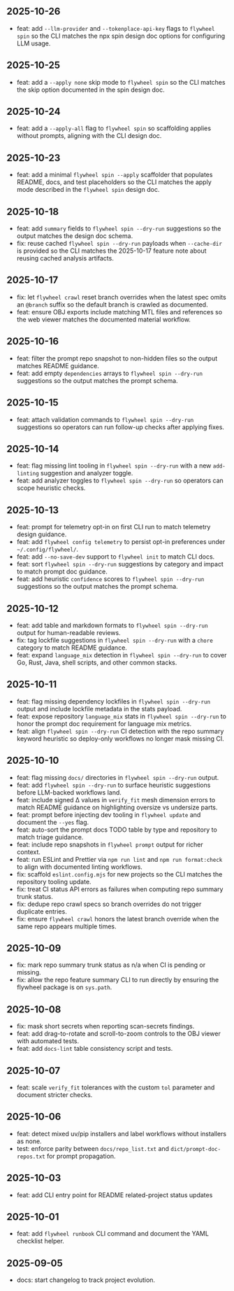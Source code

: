 ## 2025-10-26
- feat: add `--llm-provider` and `--tokenplace-api-key` flags to `flywheel spin`
  so the CLI matches the npx spin design doc options for configuring LLM usage.

## 2025-10-25
- feat: add a `--apply none` skip mode to `flywheel spin` so the CLI matches the
  skip option documented in the spin design doc.

## 2025-10-24
- feat: add a `--apply-all` flag to `flywheel spin` so scaffolding applies
  without prompts, aligning with the CLI design doc.

## 2025-10-23
- feat: add a minimal `flywheel spin --apply` scaffolder that populates README,
  docs, and test placeholders so the CLI matches the apply mode described in
  the `flywheel spin` design doc.

## 2025-10-18
- feat: add `summary` fields to `flywheel spin --dry-run` suggestions so the
  output matches the design doc schema.
- fix: reuse cached `flywheel spin --dry-run` payloads when `--cache-dir` is
  provided so the CLI matches the 2025-10-17 feature note about reusing cached
  analysis artifacts.

## 2025-10-17
- fix: let `flywheel crawl` reset branch overrides when the latest spec omits
  an `@branch` suffix so the default branch is crawled as documented.
- feat: ensure OBJ exports include matching MTL files and references so the web
  viewer matches the documented material workflow.

## 2025-10-16
- feat: filter the prompt repo snapshot to non-hidden files so the output
  matches README guidance.
- feat: add empty `dependencies` arrays to `flywheel spin --dry-run`
  suggestions so the output matches the prompt schema.

## 2025-10-15
- feat: attach validation commands to `flywheel spin --dry-run` suggestions so
  operators can run follow-up checks after applying fixes.

## 2025-10-14
- feat: flag missing lint tooling in `flywheel spin --dry-run` with a new
  `add-linting` suggestion and analyzer toggle.
- feat: add analyzer toggles to `flywheel spin --dry-run` so operators can scope
  heuristic checks.

## 2025-10-13
- feat: prompt for telemetry opt-in on first CLI run to match telemetry design
  guidance.
- feat: add `flywheel config telemetry` to persist opt-in preferences under
  `~/.config/flywheel/`.
- feat: add `--no-save-dev` support to `flywheel init` to match CLI docs.
- feat: sort `flywheel spin --dry-run` suggestions by category and impact to
  match prompt doc guidance.
- feat: add heuristic `confidence` scores to `flywheel spin --dry-run`
  suggestions so the output matches the prompt schema.
## 2025-10-12
- feat: add table and markdown formats to `flywheel spin --dry-run` output for
  human-readable reviews.
- fix: tag lockfile suggestions in `flywheel spin --dry-run` with a `chore`
  category to match README guidance.
- feat: expand `language_mix` detection in `flywheel spin --dry-run` to cover
  Go, Rust, Java, shell scripts, and other common stacks.
## 2025-10-11
- feat: flag missing dependency lockfiles in `flywheel spin --dry-run` output and
  include lockfile metadata in the stats payload.
- feat: expose repository `language_mix` stats in `flywheel spin --dry-run` to
  honor the prompt doc requirement for language mix metrics.
- feat: align `flywheel spin --dry-run` CI detection with the repo summary
  keyword heuristic so deploy-only workflows no longer mask missing CI.
## 2025-10-10
- feat: flag missing `docs/` directories in `flywheel spin --dry-run` output.
- feat: add `flywheel spin --dry-run` to surface heuristic suggestions before
  LLM-backed workflows land.
- feat: include signed Δ values in `verify_fit` mesh dimension errors to match
  README guidance on highlighting oversize vs undersize parts.
- feat: prompt before injecting dev tooling in `flywheel update` and document
  the `--yes` flag.
- feat: auto-sort the prompt docs TODO table by type and repository to match
  triage guidance.
- feat: include repo snapshots in `flywheel prompt` output for richer context.
- feat: run ESLint and Prettier via `npm run lint` and `npm run format:check`
  to align with documented linting workflows.
- fix: scaffold `eslint.config.mjs` for new projects so the CLI matches the
  repository tooling update.
- fix: treat CI status API errors as failures when computing repo summary trunk
  status.
- fix: dedupe repo crawl specs so branch overrides do not trigger duplicate
  entries.
- fix: ensure `flywheel crawl` honors the latest branch override when the same
  repo appears multiple times.
## 2025-10-09
- fix: mark repo summary trunk status as n/a when CI is pending or missing.
- fix: allow the repo feature summary CLI to run directly by ensuring the flywheel package is on
  `sys.path`.

## 2025-10-08
- fix: mask short secrets when reporting scan-secrets findings.
- feat: add drag-to-rotate and scroll-to-zoom controls to the OBJ viewer with
  automated tests.
- feat: add `docs-lint` table consistency script and tests.

## 2025-10-07
- feat: scale `verify_fit` tolerances with the custom `tol` parameter and
  document stricter checks.

## 2025-10-06
- feat: detect mixed uv/pip installers and label workflows without installers as none.
- test: enforce parity between `docs/repo_list.txt` and `dict/prompt-doc-repos.txt` for prompt propagation.

## 2025-10-03
- feat: add CLI entry point for README related-project status updates

## 2025-10-01
- feat: add `flywheel runbook` CLI command and document the YAML checklist helper.

## 2025-09-05
- docs: start changelog to track project evolution.
